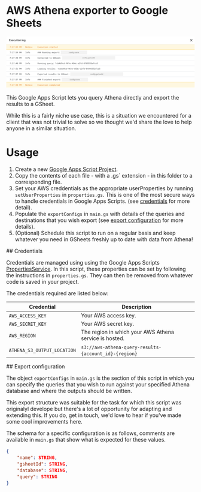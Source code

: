 # AWS Athena exporter to Google Sheets

![](/assets/export_from_athena_to_gsheet__1.png)

This Google Apps Script lets you query Athena directly and export the results to a GSheet.

While this is a fairly niche use case, this is a situation we encountered for a client that was not
trivial to solve so we thought we'd share the love to help anyone in a similar situation.

# Usage

1. Create a new [Google Apps Script Project](https://script.google.com/home).
2. Copy the contents of each file - with a .gs` extension - in this folder to a corresponding file.
3. Set your AWS creddentials as the appropriate userProperties by running `setUserProperties` in 
`properties.gs`. This is one of the most secure ways to handle credentials in Google Apps Scripts.
(see [credentials](#credentials) for more detail).
4. Populate the `exportConfigs` in `main.gs` with details of the queries and destinations that you
wish export (see [export configuration](#export-configuration) for more details).
5. (Optional) Schedule this script to run on a regular basis and keep whatever you need in GSheets 
freshly up to date with data from Athena!

## Credentials

Credentials are managed using using the Google Apps Scripts 
[PropertiesService](https://developers.google.com/apps-script/reference/properties). In this script,
these properties can be set by following the instructions in `properties.gs`. They can then be 
removed from whatever code is saved in your project.

The credentials required are listed below:

Credential                  | Description
----------------------------| -------------------------------------------------------------------------
`AWS_ACCESS_KEY`            | Your AWS access key.
`AWS_SECRET_KEY`            | Your AWS secret key.
`AWS_REGION`                | The region in which your AWS Athena service is hosted.
`ATHENA_S3_OUTPUT_LOCATION` | `s3://aws-athena-query-results-{account_id}-{region}`

## Export configuration 

The object `exportConfigs` in `main.gs` is the section of this script in which you can specify the
queries that you wish to run against your specified Athena database and where the outputs should be
written.

This export structure was suitable for the task for which this script was originalyl develope but 
there's a lot of opportunity for adapting and extending this. If you do, get in touch, we'd love to
hear if you've made some cool improvements here.

The schema for a specific configuration is as follows, comments are available in `main.gs` that show
what is expected for these values.

```json
{
    "name": STRING,
    "gsheetId": STRING,
    "database": STRING,
    "query": STRING
}
```
